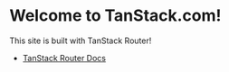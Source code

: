 # Welcome to TanStack.com!

This site is built with TanStack Router!

- [TanStack Router Docs](https://tanstack.com/router)
